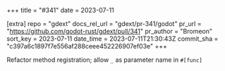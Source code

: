 +++
title = "#341"
date = 2023-07-11

[extra]
repo = "gdext"
docs_rel_url = "gdext/pr-341/godot"
pr_url = "https://github.com/godot-rust/gdext/pull/341"
pr_author = "Bromeon"
sort_key = 2023-07-11
date_time = 2023-07-11T21:30:43Z
commit_sha = "c397a6c1897f7e556af288ceee452226907ef03e"
+++

Refactor method registration; allow `_` as parameter name in `#[func]`
